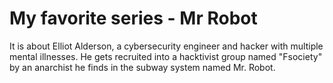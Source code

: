 # My favorite series - Mr Robot
It is about Elliot Alderson, a cybersecurity engineer and hacker with multiple mental illnesses. He gets recruited into a hacktivist group named "Fsociety" by an anarchist he finds in the subway system named Mr. Robot.
